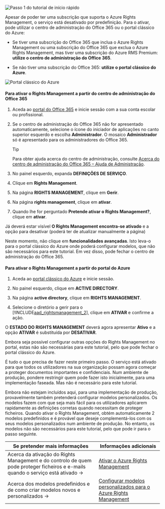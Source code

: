 ![Passo 1 do tutorial de início rápido](../media/AzRMS_QuickStartSteps1.PNG)

Apesar de poder ter uma subscrição que suporta o Azure Rights Management, o serviço está desativado por predefinição. Para o ativar, pode utilizar o centro de administração do Office 365 ou o portal clássico do Azure:

-   Se tiver uma subscrição do Office 365 que inclua o Azure Rights Management ou uma subscrição do Office 365 que exclua o Azure Rights Management, mas tiver uma subscrição do Azure RMS Premium: **utilize o centro de administração do Office 365**.

-   Se não tiver uma subscrição do Office 365: **utilize o portal clássico do Azure**.

![Portal clássico do Azure](../media/AzRMS_Tutorial_1_Screenshots.png)

#### <a name="to-activate-rights-management-from-the-office-365-admin-center"></a>Para ativar o Rights Management a partir do centro de administração do Office 365

1.  Aceda ao [portal do Office 365](https://portal.office.com/) e inicie sessão com a sua conta escolar ou profissional.

2.  Se o centro de administração do Office 365 não for apresentado automaticamente, selecione o ícone do iniciador de aplicações no canto superior esquerdo e escolha **Administrador**. O mosaico **Administrador** só é apresentado para os administradores do Office 365.

    > [!TIP]
    > Para obter ajuda acerca do centro de administração, consulte [Acerca do centro de administração do Office 365 – Ajuda de Administração](https://support.office.com/article/About-the-Office-365-admin-center-Admin-Help-58537702-d421-4d02-8141-e128e3703547).

3.  No painel esquerdo, expanda **DEFINIÇÕES DE SERVIÇO**.

4.  Clique em **Rights Management**.

5.  Na página **RIGHTS MANAGEMENT**, clique em **Gerir**.

6.  Na página **rights management**, clique em **ativar**.

7.  Quando lhe for perguntado **Pretende ativar o Rights Management?**, clique em **ativar**.

Já deverá estar visível **O Rights Management encontra-se ativado** e a opção para desativar (poderá ter de atualizar manualmente a página)

Neste momento, não clique em **funcionalidades avançadas**. Isto leva-o para o portal clássico do Azure onde poderá configurar modelos, que não são necessários para este tutorial. Em vez disso, pode fechar o centro de administração do Office 365.

#### <a name="to-activate-rights-management-from-the-azure-portal"></a>Para ativar o Rights Management a partir do portal do Azure

1.  Aceda ao [portal clássico do Azure](http://go.microsoft.com/fwlink/p/?LinkID=275081) e inicie sessão.

2.  No painel esquerdo, clique em **ACTIVE DIRECTORY**.

3.  Na página **active directory**, clique em **RIGHTS MANAGEMENT**.

4.  Selecione o diretório a gerir para o [!INCLUDE[aad_rightsmanagement_2](../includes/aad_rightsmanagement_2_md.md)], clique em **ATIVAR** e confirme a ação.

O **ESTADO DO RIGHTS MANAGEMENT** deverá agora apresentar **Ativo** e a opção **ATIVAR** é substituída por **DESATIVAR**.

Embora seja possível configurar outras opções do Rights Management no portal, estas não são necessárias para este tutorial, pelo que pode fechar o portal clássico do Azure.

É tudo o que precisa de fazer neste primeiro passo. O serviço está ativado para que todos os utilizadores na sua organização possam agora começar a proteger documentos importantes e confidenciais. Num ambiente de produção, pondere restringir quem pode fazer isto inicialmente, para uma implementação faseada. Mas não é necessário para este tutorial.

Embora não estejam incluídos aqui, para uma implementação de produção, provavelmente também pretenderá configurar modelos personalizados. Os modelos fazem com que seja mais fácil para os utilizadores aplicarem rapidamente as definições corretas quando necessitam de proteger ficheiros. Quando ativar o Rights Management, obtém automaticamente 2 modelos predefinidos e é provável que deseje complementá-los com os seus modelos personalizados num ambiente de produção. No entanto, os modelos não são necessários para este tutorial, pelo que pode ir para o passo seguinte.

|Se pretender mais informações|Informações adicionais|
|--------------------------------|--------------------------|
|Acerca da ativação do Rights Management e do controlo de quem pode proteger ficheiros e e-mails quando o serviço está ativado   →|[Ativar o Azure Rights Management](../deploy-use/activate-azure-classic.md)|
|Acerca dos modelos predefinidos e de como criar modelos novos e personalizados   →|[Configurar modelos personalizados para o Azure Rights Management](../deploy-use/create-template.md)|


<!--HONumber=Jan17_HO1-->



